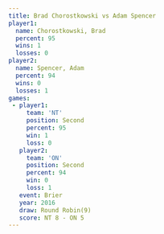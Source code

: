 ```yaml
---
title: Brad Chorostkowski vs Adam Spencer
player1:                   
  name: Chorostkowski, Brad
  percent: 95              
  wins: 1                  
  losses: 0                
player2:                   
  name: Spencer, Adam      
  percent: 94              
  wins: 0                  
  losses: 1                
games:
 - player1:          
     team: 'NT'      
     position: Second
     percent: 95     
     win: 1          
     loss: 0         
   player2:          
     team: 'ON'      
     position: Second
     percent: 94     
     win: 0          
     loss: 1         
   event: Brier        
   year: 2016          
   draw: Round Robin(9)
   score: NT 8 - ON 5  
---
```

